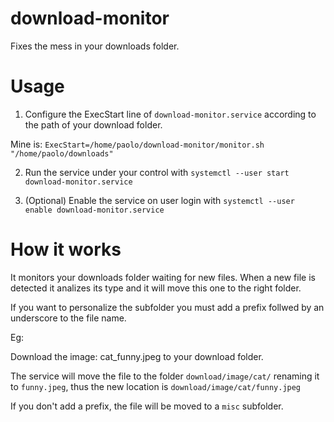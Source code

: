 download-monitor
================

Fixes the mess in your downloads folder.

# Usage

1. Configure the ExecStart line of `download-monitor.service` according to the path of your download folder.

Mine is: `ExecStart=/home/paolo/download-monitor/monitor.sh "/home/paolo/downloads"`

2. Run the service under your control with `systemctl --user start download-monitor.service`

3. (Optional) Enable the service on user login with `systemctl --user enable download-monitor.service`

# How it works

It monitors your downloads folder waiting for new files. When a new file is detected it analizes its type and it will move this one to the right folder.

If you want to personalize the subfolder you must add a prefix follwed by an underscore to the file name.

Eg:

Download the image: cat_funny.jpeg to your download folder.

The service will move the file to the folder `download/image/cat/` renaming it to `funny.jpeg`, thus the new location is `download/image/cat/funny.jpeg`

If you don't add a prefix, the file will be moved to a `misc` subfolder.
